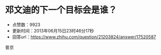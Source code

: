 # 邓文迪的下一个目标会是谁？
- 点赞数：9923
- 更新时间：2013年06月15日23时46分17秒
- 回答url：https://www.zhihu.com/question/21203824/answer/17520587
<body>
 <p data-pid="EG1wm1ms">普京</p>
</body>